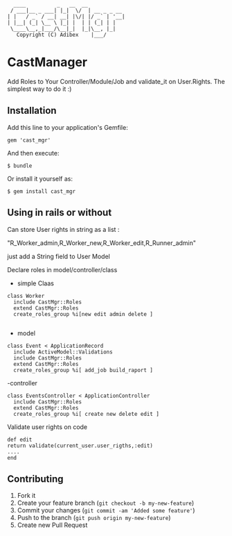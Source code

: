       ____          _   __  __            
     / ___|__ _ ___| |_|  \/  | __ _ _ __
    | |   / _` / __| __| |\/| |/ _` | '__|
    | |__| (_| \__ \ |_| |  | | (_| | |   
     \____\__,_|___/\__|_|  |_|\__, |_|   
       Copyright (C) Adibex    |___/    

# CastManager

Add Roles to Your Controller/Module/Job and validate_it on User.Rights.
The simplest way to do it :)

## Installation

Add this line to your application's Gemfile:

    gem 'cast_mgr'

And then execute:

    $ bundle

Or install it yourself as:

    $ gem install cast_mgr

## Using in rails or without
Can store User rights in string as a list :

"R_Worker_admin,R_Worker_new,R_Worker_edit,R_Runner_admin"

just add a String field to User Model

Declare roles in model/controller/class

- simple Claas

```
class Worker
  include CastMgr::Roles
  extend CastMgr::Roles
  create_roles_group %i[new edit admin delete ]
 
```

- model

```
class Event < ApplicationRecord
  include ActiveModel::Validations
  include CastMgr::Roles
  extend CastMgr::Roles
  create_roles_group %i[ add_job build_raport ]

```

-controller
```
class EventsController < ApplicationController
  include CastMgr::Roles
  extend CastMgr::Roles
  create_roles_group %i[ create new delete edit ]

```

Validate user rights on code

```
def edit
return validate(current_user.user_rigths,:edit)
....
end

```

## Contributing

1. Fork it
2. Create your feature branch (`git checkout -b my-new-feature`)
3. Commit your changes (`git commit -am 'Added some feature'`)
4. Push to the branch (`git push origin my-new-feature`)
5. Create new Pull Request

